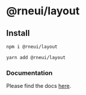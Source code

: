# @rneui/layout

## Install

```bash
npm i @rneui/layout
```

```bash
yarn add @rneui/layout
```

### Documentation

Please find the docs [here](https://reactnativeelements.com).
